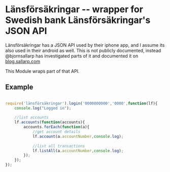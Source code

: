 # Länsförsäkringar  -- wrapper for Swedish bank Länsförsäkringar's JSON API

Länsförsäkringar has a JSON API used by their iphone app, and I assume its also used in their android as well. 
This is not publicly documented, instead @bjornsallarp has investigated parts of it and documented it on
[blog.sallarp.com](http://blog.sallarp.com/lansforsakringar-api.html#transfer)

This Module wraps part of that API.

## Example

```javascript

require('länsförsäkringar').login('0000000000','0000',function(lf){
    console.log("Logged in");
    
    //list accounts
    lf.accounts(function(accounts){
        accounts.forEach(function(a){        
            //get account details
            lf.account(a.accountNumber,console.log);
            
            //list all transactions
            lf.listAll(a.accountNumber,console.log);
        });
    });
});


```


 

